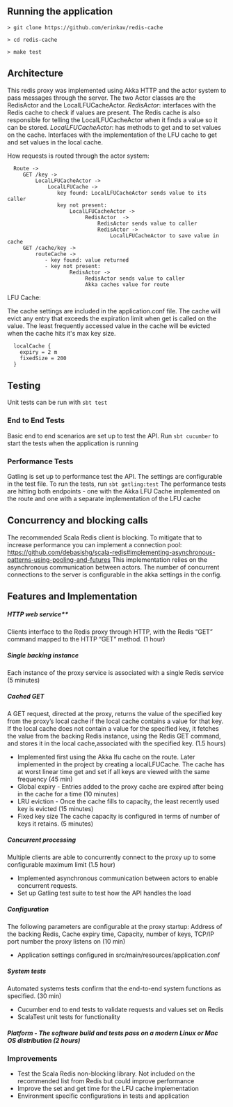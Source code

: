 ## Running the application

```
> git clone https://github.com/erinkav/redis-cache

> cd redis-cache

> make test
```

## Architecture

This redis proxy was implemented using Akka HTTP and the actor system to pass messages through the server. The two Actor classes are the RedisActor and the LocalLFUCacheActor.
*RedisActor*: interfaces with the Redis cache to check if values are present. The Redis cache is also responsible for telling the LocalLFUCacheActor when it finds a value so it can be stored.
*LocalLFUCacheActor*: has methods to get and to set values on the cache. Interfaces with the implementation of the LFU cache to get and set values in the local cache.

How requests is routed through the actor system:
```
  Route ->
     GET /key ->
         LocalLFUCacheActor ->
             LocalLFUCache ->
                key found: LocalLFUCacheActor sends value to its caller
                key not present:
                    LocalLFUCacheActor ->
                         RedisActor  ->
                             RedisActor sends value to caller
                             RedisActor ->
                                 LocalLFUCacheActor to save value in cache
     GET /cache/key ->
         routeCache ->
            - key found: value returned
            - key not present:
                    RedisActor ->
                         RedisActor sends value to caller
                         Akka caches value for route
```

LFU Cache:

The cache settings are included in the application.conf file. The cache will evict any entry that exceeds the expiration limit when get is called on the value.
The least frequently accessed value in the cache will be evicted when the cache hits it's max key size.

```
  localCache {
    expiry = 2 m
    fixedSize = 200
  }
```

## Testing

Unit tests can be run with `sbt test`

### End to End Tests

Basic end to end scenarios are set up to test the API. Run `sbt cucumber` to start the tests when the application is running

### Performance Tests
Gatling is set up to performance test the API. The settings are configurable in the test file. To run the tests, run `sbt gatling:test`
The performance tests are hitting both endpoints - one with the Akka LFU Cache implemented on the route and one with a separate implementation of the LFU cache

## Concurrency and blocking calls

The recommended Scala Redis client is  blocking. To mitigate that to increase performance you can implement a connection pool: https://github.com/debasishg/scala-redis#implementing-asynchronous-patterns-using-pooling-and-futures
This implementation relies on the asynchronous communication between actors. The number of concurrent connections to the server is configurable in the akka settings in the config.

## Features and Implementation

##### HTTP web service**
Clients interface to the Redis proxy through HTTP, with the Redis “GET” command mapped to the HTTP “GET” method. (1 hour)

##### Single backing instance
Each instance of the proxy service is associated with a single Redis service (5 minutes)

##### Cached GET
A GET request, directed at the proxy, returns the value of the specified key from the proxy’s local cache if the local cache contains a value for that key. If the local cache
does not contain a value for the specified key, it fetches the value from the backing Redis instance, using the Redis GET command, and stores it in the local cache,associated with the specified key. (1.5 hours)
 - Implemented first using the Akka lfu cache on the route. Later implemented in the project by creating a localLFUCache. The cache has at worst linear time get and set if all keys are viewed with the same frequency (45 min)
 - Global expiry - Entries added to the proxy cache are expired after being in the cache for a time (10 minutes)
 - LRU eviction -  Once the cache fills to capacity, the least recently used key is evicted (15 minutes)
 - Fixed key size The cache capacity is configured in terms of number of keys it retains. (5 minutes)

##### Concurrent processing
Multiple clients are able to concurrently connect to the proxy up to some configurable maximum limit (1.5 hour)
 - Implemented asynchronous communication between actors to enable concurrent requests.
 - Set up Gatling test suite to test how the API handles the load

##### Configuration
The following parameters are configurable at the proxy startup: Address of the backing Redis, Cache expiry time, Capacity, number of keys, TCP/IP port number the proxy listens on (10 min)
 - Application settings configured in src/main/resources/application.conf

##### System tests
Automated systems tests confirm that the end-to-end system functions as specified. (30 min)
 - Cucumber end to end tests to validate requests and values set on Redis
 - ScalaTest unit tests for functionality

##### Platform - The software build and tests pass on a modern Linux or Mac OS distribution (2 hours)


### Improvements
- Test the Scala Redis non-blocking library. Not included on the recommended list from Redis but could improve performance
- Improve the set and get time for the LFU cache implementation
- Environment specific configurations in tests and application
